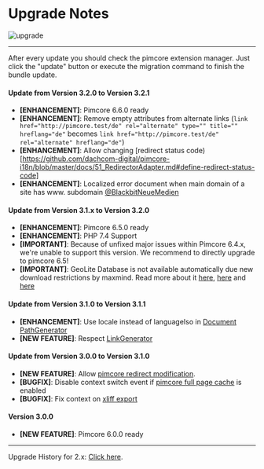 # Upgrade Notes
![upgrade](https://user-images.githubusercontent.com/700119/31535145-3c01a264-affa-11e7-8d86-f04c33571f65.png)  

***

After every update you should check the pimcore extension manager. 
Just click the "update" button or execute the migration command to finish the bundle update.

#### Update from Version 3.2.0 to Version 3.2.1
- **[ENHANCEMENT]**: Pimcore 6.6.0 ready
- **[ENHANCEMENT]**: Remove empty attributes from alternate links (`link href="http://pimcore.test/de" rel="alternate" type="" title="" hreflang="de"` becomes `link href="http://pimcore.test/de" rel="alternate" hreflang="de"`)
- **[ENHANCEMENT]**: Allow changing [redirect status code)[https://github.com/dachcom-digital/pimcore-i18n/blob/master/docs/51_RedirectorAdapter.md#define-redirect-status-code]
- **[ENHANCEMENT]**: Localized error document when main domain of a site has www. subdomain [@BlackbitNeueMedien](https://github.com/dachcom-digital/pimcore-i18n/pull/56)

#### Update from Version 3.1.x to Version 3.2.0
- **[ENHANCEMENT]**: Pimcore 6.5.0 ready
- **[ENHANCEMENT]**: PHP 7.4 Support
- **[IMPORTANT]**: Because of unfixed major issues within Pimcore 6.4.x, we're unable to support this version. We recommend to directly upgrade to pimcore 6.5!
- **[IMPORTANT]**: GeoLite Database is not available automatically due new download restrictions by maxmind. Read more about it [here](./docs/10_GeoControl.md), [here](https://github.com/pimcore/pimcore/issues/5512) and [here](https://blog.maxmind.com/2019/12/18/significant-changes-to-accessing-and-using-geolite2-databases/) 

#### Update from Version 3.1.0 to Version 3.1.1
- **[ENHANCEMENT]**: Use locale instead of languageIso in [Document PathGenerator](https://github.com/dachcom-digital/pimcore-i18n/issues/41)
- **[NEW FEATURE]**: Respect [LinkGenerator](https://github.com/dachcom-digital/pimcore-i18n/issues/15)

#### Update from Version 3.0.0 to Version 3.1.0
- **[NEW FEATURE]**: Allow [pimcore redirect modification](https://github.com/dachcom-digital/pimcore-i18n/issues/33).
- **[BUGFIX]**: Disable context switch event if [pimcore full page cache](https://github.com/dachcom-digital/pimcore-i18n/issues/18) is enabled
- **[BUGFIX]**: Fix context on [xliff export](https://github.com/dachcom-digital/pimcore-i18n/issues/28)

#### Version 3.0.0
- **[NEW FEATURE]**: Pimcore 6.0.0 ready

***

Upgrade History for 2.x: [Click here](https://github.com/dachcom-digital/pimcore-i18n/blob/2.4/UPGRADE.md).